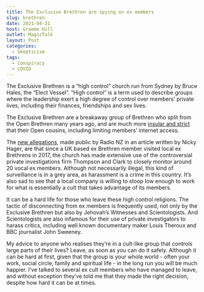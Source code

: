 ```yaml
---
title: The Exclusive Brethren are spying on ex members
slug: brethren
date: 2021-04-21
host: Graeme Hill
outlet: MagicTalk
layout: Post
categories:
  - Skepticism
tags:
  - Conspiracy
  - COVID
---
```


The Exclusive Brethren is a “high control” church run from Sydney by Bruce Hales, the “Elect Vessel”. “High control” is a term used to describe groups where the leadership exert a high degree of control over members’ private lives, including their finances, friendships and sex lives.

The Exclusive Brethren are a breakaway group of Brethren who split from the Open Brethren many years ago, and are much more [insular and strict](https://en.wikipedia.org/wiki/Exclusive_Brethren#Criticism) that their Open cousins, including limiting members’ internet access.

The [new allegations](https://www.tvnz.co.nz/one-news/new-zealand/exclusive-brethren-used-private-investigators-spy-ex-members), made public by Radio NZ in an article written by Nicky Hager, are that since a UK based ex Brethren member visited local ex Brethrens in 2017, the church has made extensive use of the controversial private investigations firm Thompson and Clark to closely monitor around 20 vocal ex members. Although not necessarily illegal, this kind of surveillance is in a grey area, as harassment is a crime in this country. It’s also sad to see that a local company is willing to stoop low enough to work for what is essentially a cult that takes advantage of its members.

It can be a hard life for those who leave these high control religions. The tactic of disconnecting from ex members is frequently used, not only by the Exclusive Brethren but also by Jehovah’s Witnesses and Scientologists. And Scientologists are also infamous for their use of private investigators to harass critics, including well known documentary maker Louis Theroux and BBC journalist John Sweeney.

My advice to anyone who realises they’re in a cult-like group that controls large parts of their lives? Leave, as soon as you can do it safely. Although it can be hard at first, given that the group is your whole world - often your work, social circle, family and spiritual life - in the long run you will be much happier. I’ve talked to several ex cult members who have managed to leave, and without exception they’ve told me that they made the right decision, despite how hard it can be at times.

